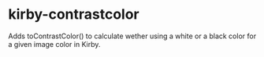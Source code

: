 # kirby-contrastcolor
Adds toContrastColor() to calculate wether using a white or a black color for a given image color in Kirby.
